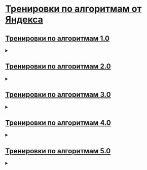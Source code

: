 # [Тренировки по алгоритмам от Яндекса](https://yandex.ru/yaintern/training)

## [Тренировки по алгоритмам 1.0](https://yandex.ru/yaintern/algorithm-training_1)

<details>

<summary></summary>

### Темы лекций

1. Сложность, тестирование, особые случаи
    * [Лекция](https://www.youtube.com/watch?v=QLhqYNsPIVo)
    * [Разбор домашнего задания](https://www.youtube.com/watch?v=mdJdB7On4AM)
    * [Домашнее задание](https://contest.yandex.ru/contest/27393/enter/)
    * [Решение](https://github.com/IgrMd/yandex-algos-training/tree/main/Тренировки%20по%20алгоритмам%201.0/Лекция%201.%20«Сложность%2C%20тестирование%2C%20особые%20случаи»)
2. Линейный поиск
    * [Лекция](https://www.youtube.com/watch?v=SKwB41FrGgU)
    * [Разбор домашнего задания](https://www.youtube.com/watch?v=mdJdB7On4AM)
    * [Домашнее задание](https://contest.yandex.ru/contest/27472/enter/)
    * [Решение](https://github.com/IgrMd/yandex-algos-training/tree/main/Тренировки%20по%20алгоритмам%201.0/Лекция%202.%20«Линейный%20поиск»)
3. Множества
    * [Лекция](https://www.youtube.com/watch?v=PUpmV2ieIHA)
    * [Разбор домашнего задания](https://www.youtube.com/watch?v=J2C6rDqe8mQ)
    * [Домашнее задание](https://contest.yandex.ru/contest/27663/enter/)
    * [Решение](https://github.com/IgrMd/yandex-algos-training/tree/main/Тренировки%20по%20алгоритмам%201.0/Лекция%203.%20«Множества»)
4. Словари и сортировка подсчётом
    * [Лекция](https://www.youtube.com/watch?v=Nb5mW1yWVSs)
    * [Разбор домашнего задания](https://www.youtube.com/watch?v=J2C6rDqe8mQ)
    * [Домашнее задание](https://contest.yandex.ru/contest/27665/enter/)
    * [Решение](https://github.com/IgrMd/yandex-algos-training/tree/main/Тренировки%20по%20алгоритмам%201.0/Лекция%204.%20«Словари%20и%20сортировка%20подсчётом»)
5. Префиксные суммы и два указателя
    * [Лекция](https://www.youtube.com/watch?v=de28y8Dcvkg)
    * [Разбор домашнего задания](https://www.youtube.com/watch?v=fqsuy5rwZhk)
    * [Домашнее задание](https://contest.yandex.ru/contest/27794/enter/)
    * [Решение](https://github.com/IgrMd/yandex-algos-training/tree/main/Тренировки%20по%20алгоритмам%201.0/Лекция%205.%20«Префиксные%20суммы%20и%20два%20указателя»)
6. Бинарный поиск
    * [Лекция](https://www.youtube.com/watch?v=YENpZexHfuk)
    * [Разбор домашнего задания](https://www.youtube.com/watch?v=fqsuy5rwZhk)
    * [Домашнее задание](https://contest.yandex.ru/contest/27844/enter/)
    * [Решение](https://github.com/IgrMd/yandex-algos-training/tree/main/Тренировки%20по%20алгоритмам%201.0/Лекция%206.%20«Бинарный%20поиск»)
7. Сортировка событий
    * [Лекция](https://www.youtube.com/watch?v=hGixDBO-p6Q)
    * [Разбор домашнего задания](https://www.youtube.com/watch?v=5lfkBD4dnGM)
    * [Домашнее задание](https://contest.yandex.ru/contest/27883/enter/)
    * [Решение](https://github.com/IgrMd/yandex-algos-training/tree/main/Тренировки%20по%20алгоритмам%201.0/Лекция%207.%20«Сортировка%20событий»)
8. Деревья
    * [Лекция](https://www.youtube.com/watch?v=lEJzqHgyels)
    * [Разбор домашнего задания](https://www.youtube.com/watch?v=5lfkBD4dnGM)
    * [Домашнее задание](https://contest.yandex.ru/contest/28069/enter)
    * [Решение](https://github.com/IgrMd/yandex-algos-training/tree/main/Тренировки%20по%20алгоритмам%201.0/Лекция%208.%20«Деревья»)

</details>

## [Тренировки по алгоритмам 2.0](https://yandex.ru/yaintern/algorithm-training_2#schedule)

<details>

<summary></summary>

1. Домашнее задание № 1
    * Дивизион A
        * [Разбор домашнего задания](https://www.youtube.com/watch?v=SP_zryTfMIc)
        * [Домашнее задание](https://contest.yandex.ru/contest/28724/enter/)
        * [Решение](https://github.com/IgrMd/yandex-algos-training/tree/main/Тренировки%20по%20алгоритмам%202.0/Дивизион%20A/Домашнее%20задание%20№%E2%80%AF1)
    * Дивизион B
        * [Разбор домашнего задания](https://www.youtube.com/watch?v=WZgl1GW3lMA)
        * [Домашнее задание](https://contest.yandex.ru/contest/28730/enter/)
        * [Решение](https://github.com/IgrMd/yandex-algos-training/tree/main/Тренировки%20по%20алгоритмам%202.0/Дивизион%20B/Домашнее%20задание%20№%E2%80%AF1)
2. Домашнее задание № 2
    * Дивизион A
        * [Разбор домашнего задания](https://www.youtube.com/watch?v=SP_zryTfMIc)
        * [Домашнее задание](https://contest.yandex.ru/contest/28736/enter/)
        * [Решение](https://github.com/IgrMd/yandex-algos-training/tree/main/Тренировки%20по%20алгоритмам%202.0/Дивизион%20A/Домашнее%20задание%20№%E2%80%AF2)
    * Дивизион B
        * [Разбор домашнего задания](https://www.youtube.com/watch?v=WZgl1GW3lMA)
        * [Домашнее задание](https://contest.yandex.ru/contest/28738/enter/)
        * [Решение](https://github.com/IgrMd/yandex-algos-training/tree/main/Тренировки%20по%20алгоритмам%202.0/Дивизион%20B/Домашнее%20задание%20№%E2%80%AF2)
3. Домашнее задание № 3
    * Дивизион A
        * [Разбор домашнего задания](https://www.youtube.com/watch?v=mjdu8abcNfc)
        * [Домашнее задание](https://contest.yandex.ru/contest/28963/enter/)
        * Решение
    * Дивизион B
        * [Разбор домашнего задания](https://www.youtube.com/watch?v=adZYAsm6kow)
        * [Домашнее задание](https://contest.yandex.ru/contest/28964/enter/)
        * [Решение](https://github.com/IgrMd/yandex-algos-training/tree/main/Тренировки%20по%20алгоритмам%202.0/Дивизион%20B/Домашнее%20задание%20№%E2%80%AF3)
4. Домашнее задание № 4
    * Дивизион A
        * [Разбор домашнего задания](https://www.youtube.com/watch?v=mjdu8abcNfc)
        * [Домашнее задание](https://contest.yandex.ru/contest/28969/enter/)
        * Решение
    * Дивизион B
        * [Разбор домашнего задания](https://www.youtube.com/watch?v=adZYAsm6kow)
        * [Домашнее задание](https://contest.yandex.ru/contest/28970/enter/)
        * Решение
5. Домашнее задание № 5
    * Дивизион A
        * [Разбор домашнего задания](https://www.youtube.com/watch?v=zU12H9x9MNg)
        * [Домашнее задание](https://contest.yandex.ru/contest/29072/enter/)
        * Решение
    * Дивизион B
        * [Разбор домашнего задания](https://www.youtube.com/watch?v=0ExkSKz0Y8U)
        * [Домашнее задание](https://contest.yandex.ru/contest/29075/enter/)
        * Решение
6. Домашнее задание № 6
    * Дивизион A
        * [Разбор домашнего задания](https://www.youtube.com/watch?v=zU12H9x9MNg)
        * [Домашнее задание](https://contest.yandex.ru/contest/29189/enter/)
        * Решение
    * Дивизион B
        * [Разбор домашнего задания](https://www.youtube.com/watch?v=0ExkSKz0Y8U)
        * [Домашнее задание](https://contest.yandex.ru/contest/29188/enter/)
        * Решение
7. Домашнее задание № 7
    * Дивизион A
        * [Разбор домашнего задания](https://www.youtube.com/watch?v=4zPoDYvcT6U)
        * [Домашнее задание](https://contest.yandex.ru/contest/28724/enter/)
        * Решение
    * Дивизион B
        * [Разбор домашнего задания](https://www.youtube.com/watch?v=r5mRCMLY_L4)
        * [Домашнее задание](https://contest.yandex.ru/contest/29396/enter/)
        * Решение
8. Домашнее задание № 8
    * Дивизион A
        * [Разбор домашнего задания](https://www.youtube.com/watch?v=4zPoDYvcT6U)
        * [Домашнее задание](https://contest.yandex.ru/contest/29405/enter/)
        * Решение
    * Дивизион B
        * [Разбор домашнего задания](https://www.youtube.com/watch?v=r5mRCMLY_L4)
        * [Домашнее задание](https://contest.yandex.ru/contest/29403/enter/)
        * Решение

</details>

## [Тренировки по алгоритмам 3.0](https://yandex.ru/yaintern/training/algorithm-training_3)

<details>

<summary></summary>

[Домашнее задание Дивизион А](https://contest.yandex.ru/contest/45469)  
[Домашнее задание Дивизион B](https://contest.yandex.ru/contest/45468)

### Разминка

* [Разбор домашнего задания](https://www.youtube.com/watch?v=O26-2-94BDk)
* [Решение Дивизион A, B](https://github.com/IgrMd/yandex-algos-training/tree/main/Тренировки%20по%20алгоритмам%203.0/Тема%200.%20Разминка)

### Темы лекций

1. Стеки
    * [Лекция](https://www.youtube.com/watch?v=ZUpImO_2hmA)
    * [Разбор домашнего задания](https://www.youtube.com/watch?v=x2lyWma-Rms)
    * [Решение Дивизион A](https://github.com/IgrMd/yandex-algos-training/tree/main/Тренировки%20по%20алгоритмам%203.0/Дивизион%20A/Тема%201.%20Стеки)
    * [Решение Дивизион B](https://github.com/IgrMd/yandex-algos-training/tree/main/Тренировки%20по%20алгоритмам%203.0/Дивизион%20B/Тема%201.%20Стеки)
2. Очереди, деки и приоритетные очереди
    * [Лекция](https://www.youtube.com/watch?v=sAyOhkMZae4)
    * [Разбор домашнего задания](https://www.youtube.com/watch?v=x2lyWma-Rms)
    * [Решение Дивизион A](https://github.com/IgrMd/yandex-algos-training/tree/main/Тренировки%20по%20алгоритмам%203.0/Дивизион%20A/Тема%202.%20Очереди%2C%20деки%20и%20приоритетные%20очереди)
    * [Решение Дивизион B](https://github.com/IgrMd/yandex-algos-training/tree/main/Тренировки%20по%20алгоритмам%203.0/Дивизион%20B/Тема%202.%20Очереди%2C%20деки%20и%20приоритетные%20очереди)
3. Динамическое программирование с одним параметром
    * [Лекция](https://www.youtube.com/watch?v=H7lu6h8H9-4)
    * [Разбор домашнего задания](https://www.youtube.com/watch?v=IRdz2GgnQwk)
    * [Решение Дивизион A](https://github.com/IgrMd/yandex-algos-training/tree/main/Тренировки%20по%20алгоритмам%203.0/Дивизион%20A/Тема%203.%20Динамическое%20программирование%20с%20одним%20параметром)
    * [Решение Дивизион B](https://github.com/IgrMd/yandex-algos-training/tree/main/Тренировки%20по%20алгоритмам%203.0/Дивизион%20B/Тема%203.%20Динамическое%20программирование%20с%20одним%20параметром)
4. Динамическое программирование с двумя параметрами
    * [Лекция](https://www.youtube.com/watch?v=U8gzm92fprI)
    * [Разбор домашнего задания](https://www.youtube.com/watch?v=IRdz2GgnQwk)
    * [Решение Дивизион A](https://github.com/IgrMd/yandex-algos-training/tree/main/Тренировки%20по%20алгоритмам%203.0/Дивизион%20A/Тема%204.%20Динамическое%20программирование%20с%20двумя%20параметрами)
    * [Решение Дивизион B](https://github.com/IgrMd/yandex-algos-training/tree/main/Тренировки%20по%20алгоритмам%203.0/Дивизион%20B/Тема%204.%20Динамическое%20программирование%20с%20двумя%20параметрами)
5. Обход графов в глубину
    * [Лекция](https://www.youtube.com/watch?v=0YjdZlgf9Ig)
    * [Разбор домашнего задания](https://www.youtube.com/watch?v=XRSET3p7WHI)
    * [Решение Дивизион A](https://github.com/IgrMd/yandex-algos-training/tree/main/Тренировки%20по%20алгоритмам%203.0/Дивизион%20A/Тема%205.%20Обход%20графов%20в%20глубину)
    * [Решение Дивизион B](https://github.com/IgrMd/yandex-algos-training/tree/main/Тренировки%20по%20алгоритмам%203.0/Дивизион%20B/Тема%205.%20Обход%20графов%20в%20глубину)
6. Обход графов в ширину
    * [Лекция](https://www.youtube.com/watch?v=5QqVZJ8bA5o)
    * [Разбор домашнего задания](https://www.youtube.com/watch?v=XRSET3p7WHI)
    * [Решение Дивизион A](https://github.com/IgrMd/yandex-algos-training/tree/main/Тренировки%20по%20алгоритмам%203.0/Дивизион%20A/Тема%206.%20Обход%20графов%20в%20ширину)
    * [Решение Дивизион B](https://github.com/IgrMd/yandex-algos-training/tree/main/Тренировки%20по%20алгоритмам%203.0/Дивизион%20B/Тема%206.%20Обход%20графов%20в%20ширину)

### Финальный контест

* [Задание](https://contest.yandex.ru/contest/46304)
* [Решение Дивизион A, B](https://github.com/IgrMd/yandex-algos-training/tree/main/Тренировки%20по%20алгоритмам%203.0/Финальный%20контест)

</details>

## [Тренировки по алгоритмам 4.0](https://yandex.ru/yaintern/training/algorithm-training_4)

<details>

<summary></summary>

### Разминка

* [Разбор домашнего задания](https://www.youtube.com/watch?v=7OM4ryaqHyU)
* [Домашнее задание](https://contest.yandex.ru/contest/53027/enter/)
* [Решение](https://github.com/IgrMd/yandex-algos-training/tree/main/Тренировки%20по%20алгоритмам%204.0/Лекция%200.%20Разминка)

### Темы лекций

1. Сортировки: быстрая, слиянием и поразрядная
    * [Лекция](https://www.youtube.com/watch?v=e3WhTm1G--o)
    * [Разбор домашнего задания](https://www.youtube.com/watch?v=x1uJkaK_j9g)
    * [Домашнее задание](https://contest.yandex.ru/contest/53029/enter/)
    * [Решение](https://github.com/IgrMd/yandex-algos-training/tree/main/Тренировки%20по%20алгоритмам%204.0/Лекция%201.%20Сортировки%20-%20%20быстрая%2C%20слиянием%20и%20поразрядная)
2. Хеши для строк
    * [Лекция](https://www.youtube.com/watch?v=nSgDk6P_8pI)
    * [Разбор домашнего задания](https://www.youtube.com/watch?v=-ThQ3Fnh-14)
    * [Домашнее задание](https://contest.yandex.ru/contest/53030)
    * [Решение](https://github.com/IgrMd/yandex-algos-training/tree/main/Тренировки%20по%20алгоритмам%204.0/Лекция%202.%20Хеши%20для%20строк)
3. Кратчайшие пути во взвешенных графах
    * [Лекция](https://www.youtube.com/watch?v=sGU4xxp9N3o)
    * [Разбор домашнего задания](https://www.youtube.com/watch?v=4-BDdlM1lV4)
    * [Домашнее задание](https://contest.yandex.ru/contest/53031)
    * [Решение](https://github.com/IgrMd/yandex-algos-training/tree/main/Тренировки%20по%20алгоритмам%204.0/Лекция%203.%20Кратчайшие%20пути%20в%20графах)
4. Перебор и методы его оптимизации
    * [Лекция](https://www.youtube.com/watch?v=PNzrc52lrSw)
    * [Разбор домашнего задания](https://www.youtube.com/watch?v=zTdSYTwatlg)
    * [Домашнее задание](https://contest.yandex.ru/contest/53032)
    * [Решение](https://github.com/IgrMd/yandex-algos-training/tree/main/Тренировки%20по%20алгоритмам%204.0/Лекция%204.%20Перебор%20и%20методы%20его%20оптимизации)

### Финальный контест

* [Задание](https://contest.yandex.ru/contest/53033)
* [Решение](https://github.com/IgrMd/yandex-algos-training/tree/main/Тренировки%20по%20алгоритмам%204.0/Финальный%20спринт%20—%20контест)

</details>

## [Тренировки по алгоритмам 5.0](https://yandex.ru/yaintern/training/algorithm-training_5)

<details>

<summary></summary>

### Темы лекций

1. Сложность, тестирование, особые случаи
    * [Лекция](https://www.youtube.com/watch?v=SVkJ77_Fl1o)
    * [Разбор домашнего задания](https://www.youtube.com/watch?v=IesJVRj-Q40)
    * [Домашнее задание](https://contest.yandex.ru/contest/59539/)
    * [Решение](https://github.com/IgrMd/yandex-algos-training/tree/main/Тренировки%20по%20алгоритмам%205.0/Лекция%201.%20Сложность%2C%20тестирование%2C%20особые%20случаи)
2. Линейный поиск
    * [Лекция](https://www.youtube.com/watch?v=7P4yu7rQADI)
    * [Разбор домашнего задания](https://www.youtube.com/watch?v=PyLX9vzrwqY)
    * [Домашнее задание](https://contest.yandex.ru/contest/59540/)
    * [Решение](https://github.com/IgrMd/yandex-algos-training/tree/main/Тренировки%20по%20алгоритмам%205.0/Лекция%202.%20Линейный%20поиск)
3. Множества и словари
    * [Лекция](https://www.youtube.com/watch?v=jQOnYzW8ZOE)
    * [Разбор домашнего задания](https://www.youtube.com/watch?v=GQdvaoPxbZE)
    * [Домашнее задание](https://contest.yandex.ru/contest/59541)
    * [Решение](https://github.com/IgrMd/yandex-algos-training/tree/main/Тренировки%20по%20алгоритмам%205.0/Лекция%203.%20Множества%20и%20словари)
4. Бинарный поиск
    * [Лекция](https://www.youtube.com/watch?v=-B6xvDeGyPg)
    * [Разбор домашнего задания](https://www.youtube.com/watch?v=H2qC2rFES-s)
    * [Домашнее задание](https://contest.yandex.ru/contest/59542)
    * [Решение](https://github.com/IgrMd/yandex-algos-training/tree/main/Тренировки%20по%20алгоритмам%205.0/Лекция%204.%20Бинарный%20поиск)

</details>